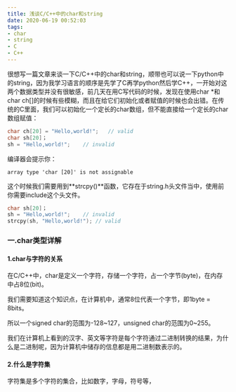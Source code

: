 ```yaml
---
title: 浅谈C/C++中的char和string
date: 2020-06-19 00:52:03
tags:
- char
- string
- C
- C++
---
```


很想写一篇文章来谈一下C/C++中的char和string，顺带也可以说一下python中的string，因为我学习语言的顺序是先学了C再学python然后学C++，一开始对这两个数据类型并没有很敏感，前几天在用C写代码的时候，发现在使用char *和char ch[]的时候有些模糊，而且在给它们初始化或者赋值的时候也会出错。在传统的C里面，我们可以初始化一个定长的char数组，但不能直接给一个定长的char数组赋值：

```c
char ch[20] = "Hello,world!";	// valid
char sh[20]；
sh = "Hello,world!";	// invalid
```

编译器会提示你：

<!--more-->

`array type 'char [20]' is not assignable`

这个时候我们需要用到**strcpy()**函数，它存在于string.h头文件当中，使用前你需要include这个头文件。

```c
char sh[20]；
sh = "Hello,world!";	// invalid
strcpy(sh, "Hello,world!");	// valid
```

### 一.char类型详解

#### 1.char与字符的关系

在C/C++中，char是定义一个字符，存储一个字符，占一个字节(byte)，在内存中占8位(bit)。

我们需要知道这个知识点，在计算机中，通常8位代表一个字节，即1byte = 8bits。

所以一个signed char的范围为-128~127，unsigned char的范围为0~255。

我们在计算机上看到的汉字、英文等字符是每个字符通过二进制转换的结果，为什么是二进制呢，因为计算机中储存的信息都是用二进制数表示的。

#### 2.什么是字符集

字符集是多个字符的集合，比如数字，字母，符号等，

